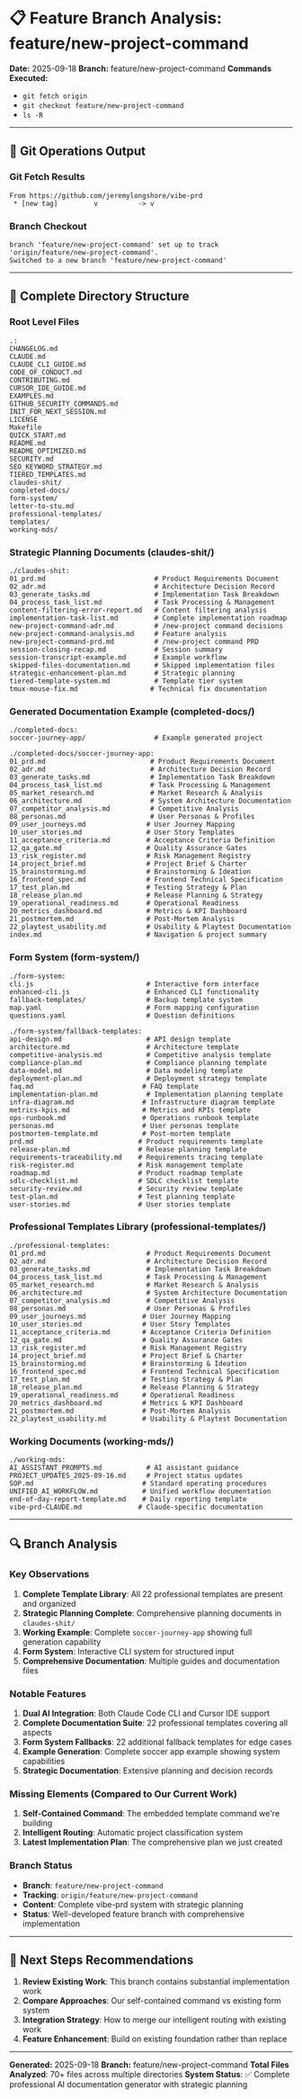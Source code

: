 # 📋 Feature Branch Analysis: feature/new-project-command

**Date:** 2025-09-18
**Branch:** feature/new-project-command
**Commands Executed:**
- `git fetch origin`
- `git checkout feature/new-project-command`
- `ls -R`

---

## 🔧 Git Operations Output

### Git Fetch Results
```
From https://github.com/jeremylongshore/vibe-prd
 * [new tag]         v          -> v
```

### Branch Checkout
```
branch 'feature/new-project-command' set up to track 'origin/feature/new-project-command'.
Switched to a new branch 'feature/new-project-command'
```

---

## 📁 Complete Directory Structure

### Root Level Files
```
.:
CHANGELOG.md
CLAUDE.md
CLAUDE_CLI_GUIDE.md
CODE_OF_CONDUCT.md
CONTRIBUTING.md
CURSOR_IDE_GUIDE.md
EXAMPLES.md
GITHUB_SECURITY_COMMANDS.md
INIT_FOR_NEXT_SESSION.md
LICENSE
Makefile
QUICK_START.md
README.md
README_OPTIMIZED.md
SECURITY.md
SEO_KEYWORD_STRATEGY.md
TIERED_TEMPLATES.md
claudes-shit/
completed-docs/
form-system/
letter-to-stu.md
professional-templates/
templates/
working-mds/
```

### Strategic Planning Documents (claudes-shit/)
```
./claudes-shit:
01_prd.md                           # Product Requirements Document
02_adr.md                           # Architecture Decision Record
03_generate_tasks.md                # Implementation Task Breakdown
04_process_task_list.md             # Task Processing & Management
content-filtering-error-report.md   # Content filtering analysis
implementation-task-list.md         # Complete implementation roadmap
new-project-command-adr.md          # /new-project command decisions
new-project-command-analysis.md     # Feature analysis
new-project-command-prd.md          # /new-project command PRD
session-closing-recap.md            # Session summary
session-transcript-example.md       # Example workflow
skipped-files-documentation.md      # Skipped implementation files
strategic-enhancement-plan.md       # Strategic planning
tiered-template-system.md           # Template tier system
tmux-mouse-fix.md                  # Technical fix documentation
```

### Generated Documentation Example (completed-docs/)
```
./completed-docs:
soccer-journey-app/                 # Example generated project

./completed-docs/soccer-journey-app:
01_prd.md                          # Product Requirements Document
02_adr.md                          # Architecture Decision Record
03_generate_tasks.md               # Implementation Task Breakdown
04_process_task_list.md            # Task Processing & Management
05_market_research.md              # Market Research & Analysis
06_architecture.md                 # System Architecture Documentation
07_competitor_analysis.md          # Competitive Analysis
08_personas.md                     # User Personas & Profiles
09_user_journeys.md               # User Journey Mapping
10_user_stories.md                # User Story Templates
11_acceptance_criteria.md         # Acceptance Criteria Definition
12_qa_gate.md                     # Quality Assurance Gates
13_risk_register.md               # Risk Management Registry
14_project_brief.md               # Project Brief & Charter
15_brainstorming.md               # Brainstorming & Ideation
16_frontend_spec.md               # Frontend Technical Specification
17_test_plan.md                   # Testing Strategy & Plan
18_release_plan.md                # Release Planning & Strategy
19_operational_readiness.md       # Operational Readiness
20_metrics_dashboard.md           # Metrics & KPI Dashboard
21_postmortem.md                  # Post-Mortem Analysis
22_playtest_usability.md          # Usability & Playtest Documentation
index.md                          # Navigation & project summary
```

### Form System (form-system/)
```
./form-system:
cli.js                            # Interactive form interface
enhanced-cli.js                   # Enhanced CLI functionality
fallback-templates/               # Backup template system
map.yaml                          # Form mapping configuration
questions.yaml                    # Question definitions

./form-system/fallback-templates:
api-design.md                     # API design template
architecture.md                   # Architecture template
competitive-analysis.md           # Competitive analysis template
compliance-plan.md                # Compliance planning template
data-model.md                     # Data modeling template
deployment-plan.md                # Deployment strategy template
faq.md                           # FAQ template
implementation-plan.md            # Implementation planning template
infra-diagram.md                 # Infrastructure diagram template
metrics-kpis.md                  # Metrics and KPIs template
ops-runbook.md                   # Operations runbook template
personas.md                      # User personas template
postmortem-template.md           # Post-mortem template
prd.md                          # Product requirements template
release-plan.md                 # Release planning template
requirements-traceability.md    # Requirements tracing template
risk-register.md                # Risk management template
roadmap.md                      # Product roadmap template
sdlc-checklist.md               # SDLC checklist template
security-review.md              # Security review template
test-plan.md                    # Test planning template
user-stories.md                 # User stories template
```

### Professional Templates Library (professional-templates/)
```
./professional-templates:
01_prd.md                         # Product Requirements Document
02_adr.md                         # Architecture Decision Record
03_generate_tasks.md              # Implementation Task Breakdown
04_process_task_list.md           # Task Processing & Management
05_market_research.md             # Market Research & Analysis
06_architecture.md                # System Architecture Documentation
07_competitor_analysis.md         # Competitive Analysis
08_personas.md                    # User Personas & Profiles
09_user_journeys.md              # User Journey Mapping
10_user_stories.md               # User Story Templates
11_acceptance_criteria.md        # Acceptance Criteria Definition
12_qa_gate.md                    # Quality Assurance Gates
13_risk_register.md              # Risk Management Registry
14_project_brief.md              # Project Brief & Charter
15_brainstorming.md              # Brainstorming & Ideation
16_frontend_spec.md              # Frontend Technical Specification
17_test_plan.md                  # Testing Strategy & Plan
18_release_plan.md               # Release Planning & Strategy
19_operational_readiness.md      # Operational Readiness
20_metrics_dashboard.md          # Metrics & KPI Dashboard
21_postmortem.md                 # Post-Mortem Analysis
22_playtest_usability.md         # Usability & Playtest Documentation
```

### Working Documents (working-mds/)
```
./working-mds:
AI_ASSISTANT_PROMPTS.md           # AI assistant guidance
PROJECT_UPDATES_2025-09-16.md     # Project status updates
SOP.md                           # Standard operating procedures
UNIFIED_AI_WORKFLOW.md           # Unified workflow documentation
end-of-day-report-template.md    # Daily reporting template
vibe-prd-CLAUDE.md              # Claude-specific documentation
```

---

## 🔍 Branch Analysis

### Key Observations

1. **Complete Template Library**: All 22 professional templates are present and organized
2. **Strategic Planning Complete**: Comprehensive planning documents in `claudes-shit/`
3. **Working Example**: Complete `soccer-journey-app` showing full generation capability
4. **Form System**: Interactive CLI system for structured input
5. **Comprehensive Documentation**: Multiple guides and documentation files

### Notable Features

1. **Dual AI Integration**: Both Claude Code CLI and Cursor IDE support
2. **Complete Documentation Suite**: 22 professional templates covering all aspects
3. **Form System Fallbacks**: 22 additional fallback templates for edge cases
4. **Example Generation**: Complete soccer app example showing system capabilities
5. **Strategic Documentation**: Extensive planning and decision records

### Missing Elements (Compared to Our Current Work)

1. **Self-Contained Command**: The embedded template command we're building
2. **Intelligent Routing**: Automatic project classification system
3. **Latest Implementation Plan**: The comprehensive plan we just created

### Branch Status

- **Branch**: `feature/new-project-command`
- **Tracking**: `origin/feature/new-project-command`
- **Content**: Complete vibe-prd system with strategic planning
- **Status**: Well-developed feature branch with comprehensive implementation

---

## 🎯 Next Steps Recommendations

1. **Review Existing Work**: This branch contains substantial implementation work
2. **Compare Approaches**: Our self-contained command vs existing form system
3. **Integration Strategy**: How to merge our intelligent routing with existing work
4. **Feature Enhancement**: Build on existing foundation rather than replace

---

**Generated:** 2025-09-18
**Branch:** feature/new-project-command
**Total Files Analyzed**: 70+ files across multiple directories
**System Status**: ✅ Complete professional AI documentation generator with strategic planning